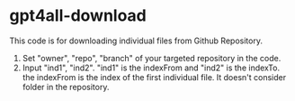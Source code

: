 # gpt4all-download

This code is for downloading individual files from Github Repository.

1. Set "owner", "repo", "branch" of your targeted repository in the code.
2. Input "ind1", "ind2". "ind1" is the indexFrom and "ind2" is the indexTo. the indexFrom is the index of the first individual file. It doesn't consider folder in the repository.
